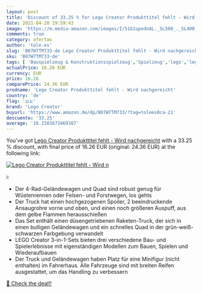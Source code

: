 ```yaml
---
layout: post
title: 'Discount of 33.25 % for Lego Creator Produkttitel fehlt - Wird n'
date: 2021-04-20 19:59:43
image: 'https://m.media-amazon.com/images/I/51G1upodoAL._SL500_._SL400_.jpg'
comments: true
category: ofertas
author: 'tole.es'
slug: 'B07W7TM733-de Lego Creator Produkttitel fehlt - Wird nachgereicht'
sku: 'B07W7TM733-de'
tags: [ 'Bauspielzeug & Konstruktionsspielzeug','Spielzeug','lego','lego creator', ]
actualPrice: 16.26 EUR
currency: EUR
price: 16.26
comparePrice: 24.36 EUR
prodname: 'Lego Creator Produkttitel fehlt - Wird nachgereicht'
country: 'de'
flag: '🇩🇪'
brand: 'Lego Creator'
buyurl: 'https://www.amazon.de/dp/B07W7TM733/?tag=tolees0ca-21'
descuento: '33.25'
average: '18.1583673469387'
---
```


You've got [Lego Creator Produkttitel fehlt - Wird nachgereicht](https://www.amazon.de/dp/B07W7TM733/?tag=tolees0ca-21) with a  33.25 % discount, with final price of 16.26 EUR (original: 24.36 EUR) at the following link:

[![Lego Creator Produkttitel fehlt - Wird n](https://m.media-amazon.com/images/I/51G1upodoAL._SL500_._SL400_.jpg)](https://www.amazon.de/dp/B07W7TM733/?tag=tolees0ca-21)

ℹ️:

- Der 4-Rad-Geländewagen und Quad sind robust genug für Wüstenrennen oder Felsen- und Forstwegen, los gehts
- Der Truck hat einen hochgezogenen Spoiler, 2 beeindruckende Ansaugrohre vorne und oben, und einen noch größeren Auspuff, aus dem gelbe Flammen herausschießen
- Das Set enthält einen düsengetriebenen Raketen-Truck, der sich in einen bulligen Geländewagen und ein schnelles Quad in der grün-weiß-schwarzen Farbgebung verwandelt
- LEGO Creator 3-in-1-Sets bieten drei verschiedene Bau- und Spielerlebnisse mit eigenständigen Modellen zum Bauen, Spielen und Wiederaufbauen
- Der Truck und Geländewagen haben Platz für eine Minifigur (nicht enthalten) im Fahrerhaus. Alle Fahrzeuge sind mit breiten Reifen ausgestattet, um das Handling zu verbessern

[🛒 Check the deal!!](https://www.amazon.de/dp/B07W7TM733/?tag=tolees0ca-21)

